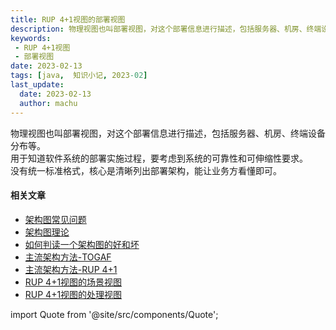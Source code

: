 ```yaml
---
title: RUP 4+1视图的部署视图
description: 物理视图也叫部署视图，对这个部署信息进行描述，包括服务器、机房、终端设备分布等。 
keywords:
 - RUP 4+1视图
 - 部署视图
date: 2023-02-13
tags: [java,  知识小记, 2023-02]
last_update:
  date: 2023-02-13
  author: machu
---
```




物理视图也叫部署视图，对这个部署信息进行描述，包括服务器、机房、终端设备分布等。  
用于知道软件系统的部署实施过程，要考虑到系统的可靠性和可伸缩性要求。    
没有统一标准格式，核心是清晰列出部署架构，能让业务方看懂即可。  



#### 相关文章

- [架构图常见问题](https://machu.top/docs/小记/2023-02/07架构图常见问题)
- [架构图理论](https://machu.top/docs/小记/2023-02/08架构图理论)
- [如何判读一个架构图的好和坏](https://machu.top/docs/小记/2023-02/09如何判断一个架构图的好和坏)
- [主流架构方法-TOGAF](https://machu.top/docs/小记/2023-02/10主流架构方法-TOGAF)
- [主流架构方法-RUP 4+1](https://machu.top/docs/小记/2023-02/11主流架构方法-RUP%204+1)
- [RUP 4+1视图的场景视图](https://machu.top/docs/小记/2023-02/12RUP%204+1视图的场景视图)
- [RUP 4+1视图的处理视图](https://machu.top/docs/小记/2023-02/14RUP%204+1视图的处理视图)



import Quote from '@site/src/components/Quote';

> <Quote></Quote>
